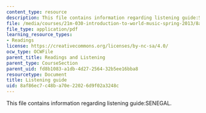 ```yaml
---
content_type: resource
description: This file contains information regarding listening guide:SENEGAL.
file: /media/courses/21m-030-introduction-to-world-music-spring-2013/8af86ec7c48ba70e22026d9f02a3248c_MIT21M_030S13_listnsabar.pdf
file_type: application/pdf
learning_resource_types:
- Readings
license: https://creativecommons.org/licenses/by-nc-sa/4.0/
ocw_type: OCWFile
parent_title: Readings and Listening
parent_type: CourseSection
parent_uid: fd8b1083-a1db-4d27-2564-32b5ee16bba8
resourcetype: Document
title: Listening guide
uid: 8af86ec7-c48b-a70e-2202-6d9f02a3248c
---
```

This file contains information regarding listening guide:SENEGAL.